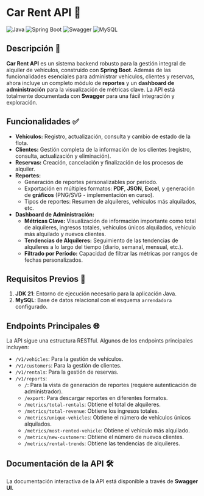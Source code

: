 # Car Rent API 🚗

![Java](https://img.shields.io/badge/Java-21-007396?logo=java&logoColor=white)
![Spring Boot](https://img.shields.io/badge/Spring%20Boot-3.0.0-green?logo=springboot&logoColor=white)
![Swagger](https://img.shields.io/badge/Swagger-OpenAPI-85EA2D?logo=swagger&logoColor=black)
![MySQL](https://img.shields.io/badge/MySQL-8.0-blue?logo=mysql&logoColor=white)

## Descripción 📄

**Car Rent API** es un sistema backend robusto para la gestión integral de alquiler de vehículos, construido con **Spring Boot**. Además de las funcionalidades esenciales para administrar vehículos, clientes y reservas, ahora incluye un completo módulo de **reportes** y un **dashboard de administración** para la visualización de métricas clave. La API está totalmente documentada con **Swagger** para una fácil integración y exploración.

## Funcionalidades ✅

- **Vehículos:** Registro, actualización, consulta y cambio de estado de la flota.
- **Clientes:** Gestión completa de la información de los clientes (registro, consulta, actualización y eliminación).
- **Reservas:** Creación, cancelación y finalización de los procesos de alquiler.
- **Reportes:**
    - Generación de reportes personalizables por período.
    - Exportación en múltiples formatos: **PDF**, **JSON**, **Excel**, y generación de **gráficos** (PNG/SVG - implementación en curso).
    - Tipos de reportes: Resumen de alquileres, vehículos más alquilados, etc.
- **Dashboard de Administración:**
    - **Métricas Clave:** Visualización de información importante como total de alquileres, ingresos totales, vehículos únicos alquilados, vehículo más alquilado y nuevos clientes.
    - **Tendencias de Alquileres:** Seguimiento de las tendencias de alquileres a lo largo del tiempo (diario, semanal, mensual, etc.).
    - **Filtrado por Período:** Capacidad de filtrar las métricas por rangos de fechas personalizados.

## Requisitos Previos 🚀

1. **JDK 21**: Entorno de ejecución necesario para la aplicación Java.
2. **MySQL**: Base de datos relacional con el esquema `arrendadora` configurado.

## Endpoints Principales 🌐

La API sigue una estructura RESTful. Algunos de los endpoints principales incluyen:

- `/v1/vehicles`: Para la gestión de vehículos.
- `/v1/customers`: Para la gestión de clientes.
- `/v1/rentals`: Para la gestión de reservas.
- `/v1/reports`:
    - `/`: Para la vista de generación de reportes (requiere autenticación de administrador).
    - `/export`: Para descargar reportes en diferentes formatos.
    - `/metrics/total-rentals`: Obtiene el total de alquileres.
    - `/metrics/total-revenue`: Obtiene los ingresos totales.
    - `/metrics/unique-vehicles`: Obtiene el número de vehículos únicos alquilados.
    - `/metrics/most-rented-vehicle`: Obtiene el vehículo más alquilado.
    - `/metrics/new-customers`: Obtiene el número de nuevos clientes.
    - `/metrics/rental-trends`: Obtiene las tendencias de alquileres.

## Documentación de la API 🛠️

La documentación interactiva de la API está disponible a través de **Swagger UI**. 
